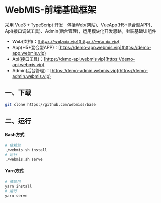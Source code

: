 # WebMIS-前端基础框架
采用 Vue3 + TypeScript 开发，包括Web(网站)、VueApp(H5+混合型APP)、Api(接口调试工具)、Admin(后台管理)，运用模块化开发思路，封装基础UI组件
- Web(文档)：[https://webmis.vip](https://webmis.vip)
- App(H5+混合型APP)：[https://demo-app.webmis.vip](https://demo-app.webmis.vip)
- Api(接口工具)：[https://demo-api.webmis.vip](https://demo-api.webmis.vip)
- Admin(后台管理)：[https://demo-admin.webmis.vip](https://demo-admin.webmis.vip)

## 一、下载
```bash
git clone https://github.com/webmiss/base
```

## 二、运行
#### Bash方式
```bash
# 依赖包
./webmis.sh install
# 运行
./webmis.sh serve
```

#### Yarn方式
```bash
# 依赖包
yarn install
# 运行
yarn serve
```

<br/><br/>